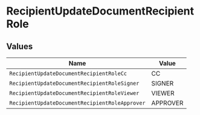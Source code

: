 # RecipientUpdateDocumentRecipientRole


## Values

| Name                                           | Value                                          |
| ---------------------------------------------- | ---------------------------------------------- |
| `RecipientUpdateDocumentRecipientRoleCc`       | CC                                             |
| `RecipientUpdateDocumentRecipientRoleSigner`   | SIGNER                                         |
| `RecipientUpdateDocumentRecipientRoleViewer`   | VIEWER                                         |
| `RecipientUpdateDocumentRecipientRoleApprover` | APPROVER                                       |